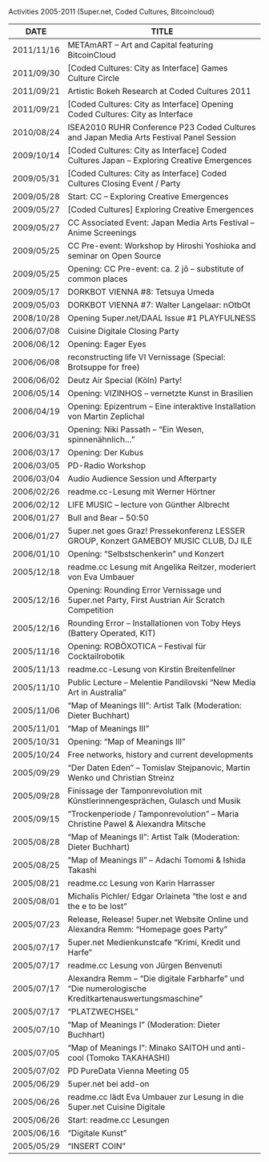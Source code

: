 Activities 2005-2011 (5uper.net, Coded Cultures, Bitcoincloud)

| DATE       | TITLE                                                                                              |
| ---------- | -------------------------------------------------------------------------------------------------- |
| 2011/11/16 | METAmART – Art and Capital featuring BitcoinCloud                                                  |
| 2011/09/30 | [Coded Cultures: City as Interface] Games Culture Circle                                           |
| 2011/09/21 | Artistic Bokeh Research at Coded Cultures 2011                                                     | 
| 2011/09/21 | [Coded Cultures: City as Interface] Opening Coded Cultures: City as Interface                      |
| 2010/08/24 | ISEA2010 RUHR Conference P23 Coded Cultures and Japan Media Arts Festival Panel Session            |
| 2009/10/14 | [Coded Cultures: City as Interface] Coded Cultures Japan – Exploring Creative Emergences           |
| 2009/05/31 | [Coded Cultures: City as Interface] Coded Cultures Closing Event / Party                           |
| 2009/05/28 | Start: CC – Exploring Creative Emergences                                                          |
| 2009/05/27 | [Coded Cultures] Exploring Creative Emergences                                                     |
| 2009/05/27 | CC Associated Event: Japan Media Arts Festival – Anime Screenings                                  |
| 2009/05/25 | CC Pre-event: Workshop by Hiroshi Yoshioka and seminar on Open Source                              |
| 2009/05/25 | Opening: CC Pre-event: ca. 2 jō – substitute of common places                                      |
| 2009/05/17 | DORKBOT VIENNA #8: Tetsuya Umeda                                                                   |
| 2009/05/03 | DORKBOT VIENNA #7: Walter Langelaar: nOtbOt                                                        |
| 2008/10/28 | Opening 5uper.net/DAAL Issue #1 PLAYFULNESS                                                        |
| 2006/07/08 | Cuisine Digitale Closing Party                                                                     |
| 2006/06/12 | Opening: Eager Eyes                                                                                |
| 2006/06/08 | reconstructing life VI Vernissage (Special: Brotsuppe for free)                                    |
| 2006/06/02 | Deutz Air Special (Köln) Party!                                                                    |
| 2006/05/14 | Opening: VIZINHOS – vernetzte Kunst in Brasilien                                                   |
| 2006/04/19 | Opening: Epizentrum – Eine interaktive Installation von Martin Zeplichal                           |
| 2006/03/31 | Opening: Niki Passath – “Ein Wesen, spinnenähnlich…”                                               |
| 2006/03/17 | Opening: Der Kubus                                                                                 |
| 2006/03/05 | PD-Radio Workshop                                                                                  |
| 2006/03/04 | Audio Audience Session und Afterparty                                                              |
| 2006/02/26 | readme.cc-Lesung mit Werner Hörtner                                                                |
| 2006/02/12 | LIFE MUSIC – lecture von Günther Albrecht                                                          |
| 2006/01/27 | Bull and Bear – 50:50                                                                              |
| 2006/01/27 | 5uper.net goes Graz! Pressekonferenz LESSER GROUP, Konzert GAMEBOY MUSIC CLUB, DJ ILE              |
| 2006/01/10 | Opening: “Selbstschenkerin” und Konzert                                                            |
| 2005/12/18 | readme.cc Lesung mit Angelika Reitzer, moderiert von Eva Umbauer                                   |
| 2005/12/16 | Opening: Rounding Error Vernissage und 5uper.net Party, First Austrian Air Scratch Competition     |
| 2005/12/16 | Rounding Error – Installationen von Toby Heys (Battery Operated, KIT)                              |
| 2005/11/16 | Opening: ROBÖXOTICA – Festival für Cocktailrobotik                                                 |
| 2005/11/13 | readme.cc-Lesung von Kirstin Breitenfellner                                                        |
| 2005/11/10 | Public Lecture – Melentie Pandilovski “New Media Art in Australia”                                 |
| 2005/11/06 | “Map of Meanings III”: Artist Talk (Moderation: Dieter Buchhart)                                   |
| 2005/11/01 | “Map of Meanings III”                                                                              |
| 2005/10/31 | Opening: “Map of Meanings III”                                                                     |
| 2005/10/24 | Free networks, history and current developments                                                    |
| 2005/09/29 | “Der Daten Eden” – Tomislav Stejpanovic, Martin Wenko und Christian Streinz                        |
| 2005/09/28 | Finissage der Tamponrevolution mit Künstlerinnengesprächen, Gulasch und Musik                      |
| 2005/09/15 | “Trockenperiode / Tamponrevolution” – Maria Christine Pawel & Alexandra Mitsche                    |
| 2005/08/28 | “Map of Meanings II”: Artist Talk (Moderation: Dieter Buchhart)                                    |
| 2005/08/25 | “Map of Meanings II” – Adachi Tomomi & Ishida Takashi                                              |
| 2005/08/21 | readme.cc Lesung von Karin Harrasser                                                               |
| 2005/08/01 | Michalis Pichler/ Edgar Orlaineta “the lost e and the e to be lost”                                |
| 2005/07/23 | Release, Release! 5uper.net Website Online und Alexandra Remm: “Homepage goes Party”               |
| 2005/07/17 | 5uper.net Medienkunstcafe “Krimi, Kredit und Harfe”                                                |
| 2005/07/17 | readme.cc Lesung von Jürgen Benvenuti                                                              |
| 2005/07/17 | Alexandra Remm – “Die digitale Farbharfe” und “Die numerologische Kreditkartenauswertungsmaschine” |
| 2005/07/17 | “PLATZWECHSEL”                                                                                     |
| 2005/07/10 | “Map of Meanings I” (Moderation: Dieter Buchhart)                                                  |
| 2005/07/05 | “Map of Meanings I”: Minako SAITOH und anti-cool (Tomoko TAKAHASHI)                                |
| 2005/07/02 | PD PureData Vienna Meeting 05                                                                      |
| 2005/06/29 | 5uper.net bei add-on                                                                               |
| 2005/06/26 | readme.cc lädt Eva Umbauer zur Lesung in die 5uper.net Cuisine Digitale                            |
| 2005/06/26 | Start: readme.cc Lesungen                                                                          |
| 2005/06/16 | “Digitale Kunst”                                                                                   |
| 2005/05/29 | “INSERT COIN”                                                                                      |
